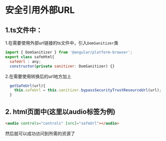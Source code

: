 # 安全引用外部URL

## 1.ts文件中：

1.在需要使用外部url链接的ts文件中，引入```DomSanitizer```类

```js
import { DomSanitizer } from '@angular/platform-browser';  
export class safeHtml{  
  safeUrl : any;  
  constructor(private sanitizer: DomSanitizer) {}  
```

2.在需要使用转换后的url地方加上

```js
  getSafeUrl(url){
    this.safeUrl = this.sanitizer.bypassSecurityTrustResourceUrl(url); 
  }
```

## 2. html页面中(这里以audio标签为例)

```html
<audio controls="controls" [src]="safeUrl"></audio>
```

然后就可以成功访问到所需的资源了